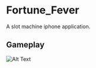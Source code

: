 # Fortune_Fever

A slot machine iphone application. 

## Gameplay

![Alt Text](https://media.giphy.com/media/3mJSEUc88RgWb9uZVY/giphy.gif)
